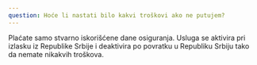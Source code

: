 ```yaml
---
question: Hoće li nastati bilo kakvi troškovi ako ne putujem?
---
```


Plaćate samo stvarno iskorišćene dane osiguranja. Usluga se aktivira pri izlasku iz Republike Srbije i deaktivira po povratku u Republiku Srbiju tako da nemate nikakvih troškova.